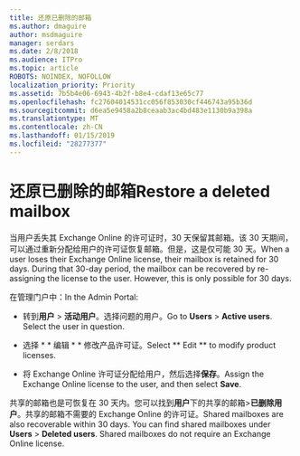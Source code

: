```yaml
---
title: 还原已删除的邮箱
ms.author: dmaguire
author: msdmaguire
manager: serdars
ms.date: 2/8/2018
ms.audience: ITPro
ms.topic: article
ROBOTS: NOINDEX, NOFOLLOW
localization_priority: Priority
ms.assetid: 7b5b4e06-6943-4b2f-b8e4-cdaf13e65c77
ms.openlocfilehash: fc27604014531cc056f853030cf446743a95b36d
ms.sourcegitcommit: d6ea5e9458a2b8ceaab3ac4bd483e1130b9a398a
ms.translationtype: MT
ms.contentlocale: zh-CN
ms.lasthandoff: 01/15/2019
ms.locfileid: "28277377"
---
```

# <a name="restore-a-deleted-mailbox"></a><span data-ttu-id="c8b5a-102">还原已删除的邮箱</span><span class="sxs-lookup"><span data-stu-id="c8b5a-102">Restore a deleted mailbox</span></span>

<span data-ttu-id="c8b5a-p101">当用户丢失其 Exchange Online 的许可证时，30 天保留其邮箱。该 30 天期间，可以通过重新分配给用户的许可证恢复邮箱。但是，这是仅可能 30 天。</span><span class="sxs-lookup"><span data-stu-id="c8b5a-p101">When a user loses their Exchange Online license, their mailbox is retained for 30 days. During that 30-day period, the mailbox can be recovered by re-assigning the license to the user. However, this is only possible for 30 days.</span></span>
  
<span data-ttu-id="c8b5a-106">在管理门户中：</span><span class="sxs-lookup"><span data-stu-id="c8b5a-106">In the Admin Portal:</span></span>
  
- <span data-ttu-id="c8b5a-p102">转到**用户** \> **活动用户**。选择问题的用户。</span><span class="sxs-lookup"><span data-stu-id="c8b5a-p102">Go to **Users** \> **Active users**. Select the user in question.</span></span>
    
- <span data-ttu-id="c8b5a-109">选择 \* \* 编辑 \* \* 修改产品许可证。</span><span class="sxs-lookup"><span data-stu-id="c8b5a-109">Select \*\* Edit \*\* to modify product licenses.</span></span> 
    
- <span data-ttu-id="c8b5a-110">将 Exchange Online 许可证分配给用户，然后选择**保存**。</span><span class="sxs-lookup"><span data-stu-id="c8b5a-110">Assign the Exchange Online license to the user, and then select **Save**.</span></span>
    
<span data-ttu-id="c8b5a-p103">共享的邮箱也是可恢复在 30 天内。您可以找到**用户**下的共享的邮箱\>**已删除用户**。共享的邮箱不需要的 Exchange Online 的许可证。</span><span class="sxs-lookup"><span data-stu-id="c8b5a-p103">Shared mailboxes are also recoverable within 30 days. You can find shared mailboxes under **Users** \> **Deleted users**. Shared mailboxes do not require an Exchange Online license.</span></span>
  

